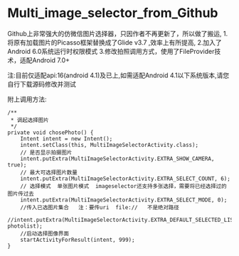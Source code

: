 # Multi_image_selector_from_Github
Github上非常强大的仿微信图片选择器，只因作者不再更新了，所以做了搬运,
1.将原有加载图片的Picasso框架替换成了Glide v3.7 ,效率上有所提高,
2.加入了Android 6.0系统运行时权限模式
3.修改拍照调用方式，使用了FileProvider技术，适配Android 7.0+

注:目前仅适配api:16(android 4.1)及已上,如需适配Android 4.1以下系统版本,请您自行下载源码修改并测试

附上调用方法:

    /**
     * 调起选择图片
     */
    private void chosePhoto() {
        Intent intent = new Intent();
        intent.setClass(this, MultiImageSelectorActivity.class);
        // 是否显示拍摄图片
        intent.putExtra(MultiImageSelectorActivity.EXTRA_SHOW_CAMERA, true);
        // 最大可选择图片数量
        intent.putExtra(MultiImageSelectorActivity.EXTRA_SELECT_COUNT, 6);
        // 选择模式  单张图片模式  imageselector还支持多张选择，需要将已经选择过的图片传过去
        intent.putExtra(MultiImageSelectorActivity.EXTRA_SELECT_MODE, 0);
        //传入已选图片集合   注：要传uri  file://   不是绝对路径
        //intent.putExtra(MultiImageSelectorActivity.EXTRA_DEFAULT_SELECTED_LIST, photolist);
        //启动选择图像界面
        startActivityForResult(intent, 999);
    }